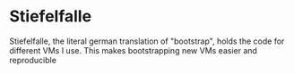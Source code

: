 # Stiefelfalle

Stiefelfalle, the literal german translation of "bootstrap", holds the code for different VMs I use.
This makes bootstrapping new VMs easier and reproducible

